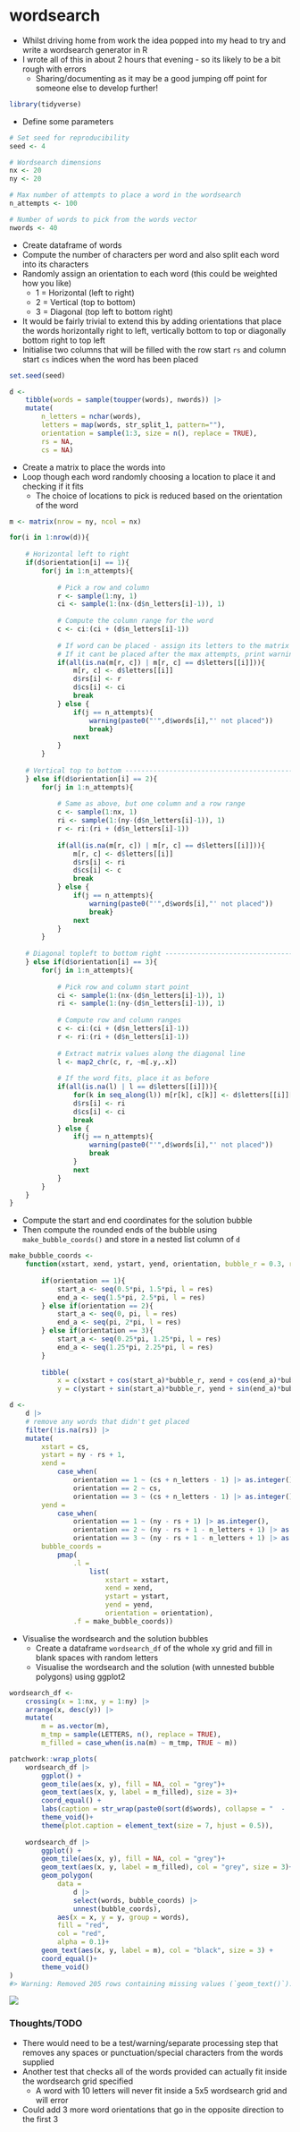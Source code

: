 
<!-- README.md is generated from README.Rmd. Please edit that file -->

# wordsearch

-   Whilst driving home from work the idea popped into my head to try
    and write a wordsearch generator in R
-   I wrote all of this in about 2 hours that evening - so its likely to
    be a bit rough with errors
    -   Sharing/documenting as it may be a good jumping off point for
        someone else to develop further!

``` r
library(tidyverse)
```

-   Define some parameters

``` r
# Set seed for reproducibility
seed <- 4

# Wordsearch dimensions
nx <- 20
ny <- 20

# Max number of attempts to place a word in the wordsearch
n_attempts <- 100

# Number of words to pick from the words vector
nwords <- 40
```

-   Create dataframe of words
-   Compute the number of characters per word and also split each word
    into its characters
-   Randomly assign an orientation to each word (this could be weighted
    how you like)
    -   1 = Horizontal (left to right)
    -   2 = Vertical (top to bottom)
    -   3 = Diagonal (top left to bottom right)
-   It would be fairly trivial to extend this by adding orientations
    that place the words horizontally right to left, vertically bottom
    to top or diagonally bottom right to top left
-   Initialise two columns that will be filled with the row start `rs`
    and column start `cs` indices when the word has been placed

``` r
set.seed(seed)

d <- 
    tibble(words = sample(toupper(words), nwords)) |>
    mutate(
        n_letters = nchar(words),
        letters = map(words, str_split_1, pattern=""),
        orientation = sample(1:3, size = n(), replace = TRUE),
        rs = NA,
        cs = NA)
```

-   Create a matrix to place the words into
-   Loop though each word randomly choosing a location to place it and
    checking if it fits
    -   The choice of locations to pick is reduced based on the
        orientation of the word

``` r
m <- matrix(nrow = ny, ncol = nx)

for(i in 1:nrow(d)){
    
    # Horizontal left to right
    if(d$orientation[i] == 1){  
        for(j in 1:n_attempts){
            
            # Pick a row and column
            r <- sample(1:ny, 1)
            ci <- sample(1:(nx-(d$n_letters[i]-1)), 1)
            
            # Compute the column range for the word
            c <- ci:(ci + (d$n_letters[i]-1))
            
            # If word can be placed - assign its letters to the matrix and update the dataframe
            # If it cant be placed after the max attempts, print warning and move to next word
            if(all(is.na(m[r, c]) | m[r, c] == d$letters[[i]])){
                m[r, c] <- d$letters[[i]]
                d$rs[i] <- r
                d$cs[i] <- ci
                break
            } else {
                if(j == n_attempts){
                    warning(paste0("'",d$words[i],"' not placed"))
                    break}
                next
            }
        }
        
    # Vertical top to bottom ---------------------------------------------------
    } else if(d$orientation[i] == 2){    
        for(j in 1:n_attempts){
            
            # Same as above, but one column and a row range
            c <- sample(1:nx, 1)
            ri <- sample(1:(ny-(d$n_letters[i]-1)), 1)
            r <- ri:(ri + (d$n_letters[i]-1))
            
            if(all(is.na(m[r, c]) | m[r, c] == d$letters[[i]])){
                m[r, c] <- d$letters[[i]]
                d$rs[i] <- ri
                d$cs[i] <- c
                break
            } else {
                if(j == n_attempts){
                    warning(paste0("'",d$words[i],"' not placed"))
                    break}
                next
            }
        }
        
    # Diagonal topleft to bottom right -----------------------------------------
    } else if(d$orientation[i] == 3){    
        for(j in 1:n_attempts){
            
            # Pick row and column start point
            ci <- sample(1:(nx-(d$n_letters[i]-1)), 1)
            ri <- sample(1:(ny-(d$n_letters[i]-1)), 1)
            
            # Compute row and column ranges
            c <- ci:(ci + (d$n_letters[i]-1))
            r <- ri:(ri + (d$n_letters[i]-1))
            
            # Extract matrix values along the diagonal line
            l <- map2_chr(c, r, ~m[.y,.x])
            
            # If the word fits, place it as before
            if(all(is.na(l) | l == d$letters[[i]])){
                for(k in seq_along(l)) m[r[k], c[k]] <- d$letters[[i]][k]
                d$rs[i] <- ri
                d$cs[i] <- ci
                break
            } else {
                if(j == n_attempts){
                    warning(paste0("'",d$words[i],"' not placed"))
                    break
                }
                next
            }
        }
    }
}
```

-   Compute the start and end coordinates for the solution bubble
-   Then compute the rounded ends of the bubble using
    `make_bubble_coords()` and store in a nested list column of `d`

``` r
make_bubble_coords <-
    function(xstart, xend, ystart, yend, orientation, bubble_r = 0.3, res = 40){
        
        if(orientation == 1){
            start_a <- seq(0.5*pi, 1.5*pi, l = res)
            end_a <- seq(1.5*pi, 2.5*pi, l = res)
        } else if(orientation == 2){
            start_a <- seq(0, pi, l = res)
            end_a <- seq(pi, 2*pi, l = res)
        } else if(orientation == 3){
            start_a <- seq(0.25*pi, 1.25*pi, l = res)
            end_a <- seq(1.25*pi, 2.25*pi, l = res)
        }
        
        tibble(
            x = c(xstart + cos(start_a)*bubble_r, xend + cos(end_a)*bubble_r), 
            y = c(ystart + sin(start_a)*bubble_r, yend + sin(end_a)*bubble_r))}

d <-
    d |>
    # remove any words that didn't get placed
    filter(!is.na(rs)) |> 
    mutate(
        xstart = cs,
        ystart = ny - rs + 1,
        xend = 
            case_when(
                orientation == 1 ~ (cs + n_letters - 1) |> as.integer(),
                orientation == 2 ~ cs,
                orientation == 3 ~ (cs + n_letters - 1) |> as.integer()),
        yend =
            case_when(
                orientation == 1 ~ (ny - rs + 1) |> as.integer(),
                orientation == 2 ~ (ny - rs + 1 - n_letters + 1) |> as.integer(),
                orientation == 3 ~ (ny - rs + 1 - n_letters + 1) |> as.integer()),
        bubble_coords = 
            pmap(
                .l =
                    list(
                        xstart = xstart, 
                        xend = xend, 
                        ystart = ystart, 
                        yend = yend, 
                        orientation = orientation),
                .f = make_bubble_coords))
```

-   Visualise the wordsearch and the solution bubbles
    -   Create a dataframe `wordsearch_df` of the whole xy grid and fill
        in blank spaces with random letters
    -   Visualise the wordsearch and the solution (with unnested bubble
        polygons) using ggplot2

``` r
wordsearch_df <-
    crossing(x = 1:nx, y = 1:ny) |> 
    arrange(x, desc(y)) |> 
    mutate(
        m = as.vector(m),
        m_tmp = sample(LETTERS, n(), replace = TRUE),
        m_filled = case_when(is.na(m) ~ m_tmp, TRUE ~ m))

patchwork::wrap_plots(
    wordsearch_df |>
        ggplot() +
        geom_tile(aes(x, y), fill = NA, col = "grey")+
        geom_text(aes(x, y, label = m_filled), size = 3)+
        coord_equal() +
        labs(caption = str_wrap(paste0(sort(d$words), collapse = "  -  "), 80))+
        theme_void()+
        theme(plot.caption = element_text(size = 7, hjust = 0.5)),
    
    wordsearch_df |>
        ggplot() +
        geom_tile(aes(x, y), fill = NA, col = "grey")+
        geom_text(aes(x, y, label = m_filled), col = "grey", size = 3)+
        geom_polygon(
            data = 
                d |> 
                select(words, bubble_coords) |> 
                unnest(bubble_coords),
            aes(x = x, y = y, group = words),
            fill = "red",
            col = "red",
            alpha = 0.1)+
        geom_text(aes(x, y, label = m), col = "black", size = 3) +
        coord_equal()+
        theme_void()
)
#> Warning: Removed 205 rows containing missing values (`geom_text()`).
```

![](README_files/figure-gfm/unnamed-chunk-7-1.png)<!-- -->

### Thoughts/TODO

-   There would need to be a test/warning/separate processing step that
    removes any spaces or punctuation/special characters from the words
    supplied
-   Another test that checks all of the words provided can actually fit
    inside the wordsearch grid specified
    -   A word with 10 letters will never fit inside a 5x5 wordsearch
        grid and will error
-   Could add 3 more word orientations that go in the opposite direction
    to the first 3
